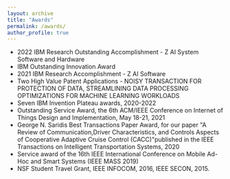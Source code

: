 ```yaml
---
layout: archive
title: "Awards"
permalink: /awards/
author_profile: true
---
```

* 2022 IBM Research Outstanding Accomplishment - Z AI System Software and Hardware
* IBM Outstanding Innovation Award
* 2021 IBM Research Accomplishment - Z AI Software
* Two High Value Patent Applications - NOISY TRANSACTION FOR PROTECTION OF DATA, STREAMLINING DATA PROCESSING OPTIMIZATIONS FOR MACHINE LEARNING WORKLOADS
* Seven IBM Invention Plateau awards, 2020-2022
* Outstanding Service Award, the 6th ACM/IEEE Conference on Internet of Things Design and Implementation, May 18-21, 2021
* George N. Saridis Best Transactions Paper Award, for our paper "A Review of Communication,Driver Characteristics, and Controls Aspects of Cooperative Adaptive Cruise Control (CACC)"published in the IEEE Transactions on Intelligent Transportation Systems, 2020
* Service award of the 16th IEEE International Conference on Mobile Ad-Hoc and Smart Systems (IEEE MASS 2019)
* NSF Student Travel Grant, IEEE INFOCOM, 2016, IEEE SECON, 2015.